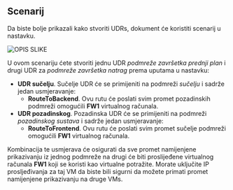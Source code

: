 ## <a name="scenario"></a>Scenarij

Da biste bolje prikazali kako stvoriti UDRs, dokument će koristiti scenarij u nastavku.

![OPIS SLIKE](./media/virtual-network-create-udr-scenario-include/figure1.png)

U ovom scenariju ćete stvoriti jednu UDR *podmreže završetka prednji plan* i drugi UDR za *podmreže završetka natrag* prema uputama u nastavku: 

- **UDR sučelju**. Sučelje UDR će se primijeniti na podmreži *sučelju* i sadrže jedan usmjeravanje:  
    - **RouteToBackend**. Ovu rutu će poslati svim promet pozadinskih podmreži omogućili **FW1** virtualnog računala.
- **UDR pozadinskog**. Pozadinska UDR će se primijeniti na podmreži *pozadinskog sustava* i sadrže jedan usmjeravanje: 
    - **RouteToFrontend**. Ovu rutu će poslati svim promet sučelje podmreži omogućili **FW1** virtualnog računala.

Kombinacija te usmjerava će osigurati da sve promet namijenjene prikazivanju iz jednog podmreže na drugi će biti proslijeđene virtualnog računala **FW1** koji se koristi kao virtualne potražite. Morate uključite IP prosljeđivanja za taj VM da biste bili sigurni da možete primati promet namijenjene prikazivanju na druge VMs.
